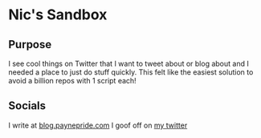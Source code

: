 # Nic's Sandbox

## Purpose

I see cool things on Twitter that I want to tweet about or blog about and I needed a place to just do stuff quickly.
This felt like the easiest solution to avoid a billion repos with 1 script each!

## Socials

I write at [blog.paynepride.com](https://blog.paynepride.com)
I goof off on [my twitter](https://www.twitter.com/pypeaday)
